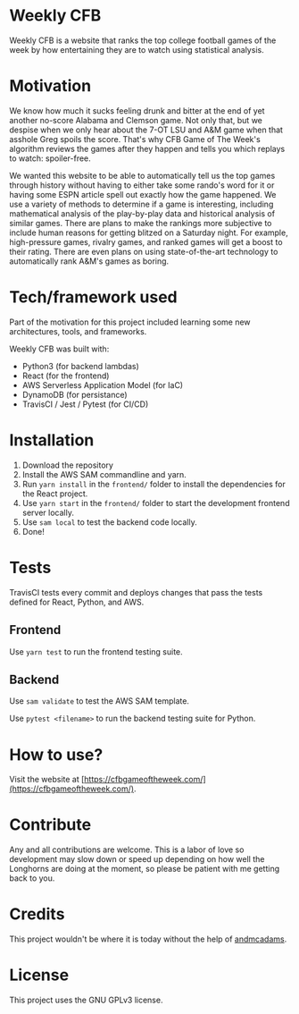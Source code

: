 # Weekly CFB
Weekly CFB is a website that ranks the top college football games of the week by how entertaining they are to watch using statistical analysis.

# Motivation

We know how much it sucks feeling drunk and bitter at the end of yet another no-score Alabama and Clemson game. Not only that, but we despise when we only hear about the 7-OT LSU and A&M game when that asshole Greg spoils the score. That's why CFB Game of The Week's algorithm reviews the games after they happen and tells you which replays to watch: spoiler-free. 

We wanted this website to be able to automatically tell us the top games through history without having to either take some rando's word for it or having some ESPN article spell out exactly how the game happened. We use a variety of methods to determine if a game is interesting, including mathematical analysis of the play-by-play data and historical analysis of similar games. There are plans to make the rankings more subjective to include human reasons for getting blitzed on a Saturday night. For example, high-pressure games, rivalry games, and ranked games will get a boost to their rating. There are even plans on using state-of-the-art technology to automatically rank A&M's games as boring. 

# Tech/framework used

Part of the motivation for this project included learning some new architectures, tools, and frameworks.

Weekly CFB was built with:
* Python3 (for backend lambdas)
* React (for the frontend)
* AWS Serverless Application Model (for IaC)
* DynamoDB (for persistance)
* TravisCI / Jest / Pytest (for CI/CD)


# Installation

1. Download the repository
2. Install the AWS SAM commandline and yarn.
3. Run `yarn install` in the `frontend/` folder to install the dependencies for the React project.
4. Use `yarn start` in the `frontend/` folder to start the development frontend server locally.
5. Use `sam local` to test the backend code locally.
6. Done!

# Tests
TravisCI tests every commit and deploys changes that pass the tests defined for React, Python, and AWS.
## Frontend
Use `yarn test` to run the frontend testing suite.

## Backend
Use `sam validate` to test the AWS SAM template.

Use `pytest <filename>` to run the backend testing suite for Python.

# How to use?

Visit the website at [https://cfbgameoftheweek.com/](https://cfbgameoftheweek.com/).

# Contribute

Any and all contributions are welcome. This is a labor of love so development may slow down or speed up depending on how well the Longhorns are doing at the moment, so please be patient with me getting back to you.

# Credits

This project wouldn't be where it is today without the help of [andmcadams](https://github.com/andmcadams).

# License

This project uses the GNU GPLv3 license.
